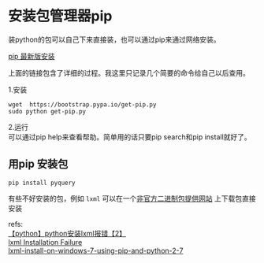 # 安装包管理器pip



装python的包可以自己下来直接装，也可以通过pip来通过网络安装。  

[pip 最新版安装](http://www.pip-installer.org/en/latest/installing.html)

上面的链接包含了详细的过程。我这里只记录几个简要的命令给自己以后查用。  

1.安装   

	wget  https://bootstrap.pypa.io/get-pip.py
	sudo python get-pip.py

2.运行  
可以通过pip help来查看帮助。简单用的话只要pip search和pip install就好了。  


## 用pip 安装包

	pip install pyquery
有些不好安装的包，例如 `lxml` 可以在一个[非官方二进制包提供网站][1] 上下载包直接安装


refs:  
[【python】python安装lxml报错【2】](http://www.cnblogs.com/silenceli/p/4140077.html)  
[lxml Installation Failure](https://pytools.codeplex.com/workitem/1520)  
[lxml-install-on-windows-7-using-pip-and-python-2-7](http://stackoverflow.com/questions/20460890/lxml-install-on-windows-7-using-pip-and-python-2-7)  



[1]: http://www.lfd.uci.edu/~gohlke/pythonlibs/#lxml
